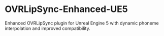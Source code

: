 # OVRLipSync-Enhanced-UE5
Enhanced OVRLipSync plugin for Unreal Engine 5 with dynamic phoneme interpolation and improved compatibility.
